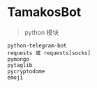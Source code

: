 # TamakosBot

> python 模块

```
python-telegram-bot
requests 或 requests[socks]
pymongo
pytaglib
pycryptodome
emoji
```
